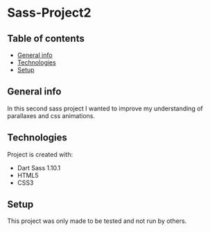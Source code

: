 # Sass-Project2

## Table of contents
* [General info](#general-info)
* [Technologies](#technologies)
* [Setup](#setup)


## General info
In this second sass project I wanted to improve my understanding of parallaxes and css animations.
	
## Technologies
Project is created with:
* Dart Sass 1.10.1
* HTML5
* CSS3

	
## Setup
This project was only made to be tested and not run by others.
